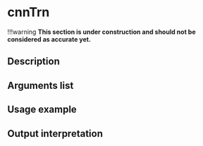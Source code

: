 # cnnTrn

!!!warning
    **This section is under construction and should not be considered as accurate yet.**

## Description

## Arguments list

## Usage example

## Output interpretation